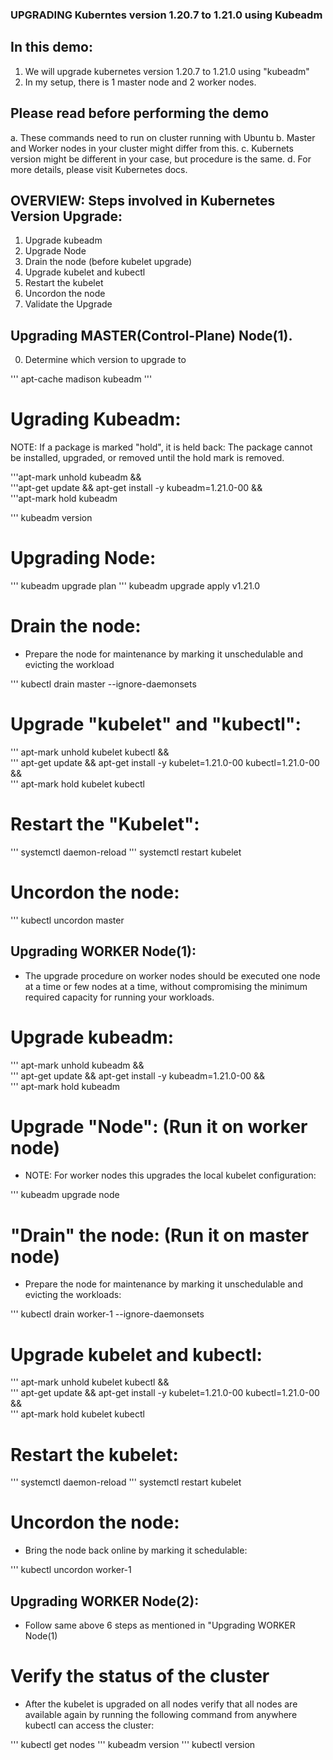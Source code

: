 
### UPGRADING Kuberntes version 1.20.7 to 1.21.0 using Kubeadm

## In this demo:

1. We will upgrade kubernetes version 1.20.7 to 1.21.0 using "kubeadm"
2. In my setup, there is 1 master node and 2 worker nodes.

## Please read before performing the demo

a. These commands need to run on cluster running with Ubuntu 
b. Master and Worker nodes in your cluster might differ from this.
c. Kubernets version might be different in your case, but procedure is the same.
d. For more details, please visit Kubernetes docs.


## OVERVIEW: Steps involved in Kubernetes Version Upgrade:

1. Upgrade kubeadm
2. Upgrade Node
3. Drain the node (before kubelet upgrade)
4. Upgrade kubelet and kubectl
5. Restart the kubelet
6. Uncordon the node
7. Validate the Upgrade


## Upgrading MASTER(Control-Plane) Node(1).

0. Determine which version to upgrade to

''' apt-cache madison kubeadm '''


# Ugrading Kubeadm:

NOTE: If a package is marked "hold", it is held back: The package cannot be installed, upgraded, or removed until the hold mark is removed.

'''apt-mark unhold kubeadm && \
'''apt-get update && apt-get install -y kubeadm=1.21.0-00 && \
'''apt-mark hold kubeadm

''' kubeadm version


# Upgrading Node:

''' kubeadm upgrade plan
''' kubeadm upgrade apply v1.21.0



# Drain the node:

- Prepare the node for maintenance by marking it unschedulable and evicting the workload

''' kubectl drain master --ignore-daemonsets


# Upgrade "kubelet" and "kubectl":

''' apt-mark unhold kubelet kubectl && \
''' apt-get update && apt-get install -y kubelet=1.21.0-00 kubectl=1.21.0-00 && \
''' apt-mark hold kubelet kubectl


# Restart the "Kubelet":

''' systemctl daemon-reload
''' systemctl restart kubelet


# Uncordon the node:

''' kubectl uncordon master




## Upgrading WORKER Node(1):

- The upgrade procedure on worker nodes should be executed one node at a time or few nodes at a time, without compromising the minimum required capacity for running your workloads.


# Upgrade kubeadm:

''' apt-mark unhold kubeadm && \
''' apt-get update && apt-get install -y kubeadm=1.21.0-00 && \
''' apt-mark hold kubeadm

# Upgrade "Node": (Run it on worker node)

- NOTE: For worker nodes this upgrades the local kubelet configuration:

''' kubeadm upgrade node


# "Drain" the node: (Run it on master node)

- Prepare the node for maintenance by marking it unschedulable and evicting the workloads:

''' kubectl drain worker-1 --ignore-daemonsets


# Upgrade kubelet and kubectl:

''' apt-mark unhold kubelet kubectl && \
''' apt-get update && apt-get install -y kubelet=1.21.0-00 kubectl=1.21.0-00 && \
''' apt-mark hold kubelet kubectl


# Restart the kubelet:

''' systemctl daemon-reload
''' systemctl restart kubelet


# Uncordon the node:

- Bring the node back online by marking it schedulable:

''' kubectl uncordon worker-1


## Upgrading WORKER Node(2):

- Follow same above 6 steps as mentioned in "Upgrading WORKER Node(1)

# Verify the status of the cluster

- After the kubelet is upgraded on all nodes verify that all nodes are available again by running the following command from anywhere kubectl can access the cluster:

''' kubectl get nodes
''' kubeadm version
''' kubectl version
















